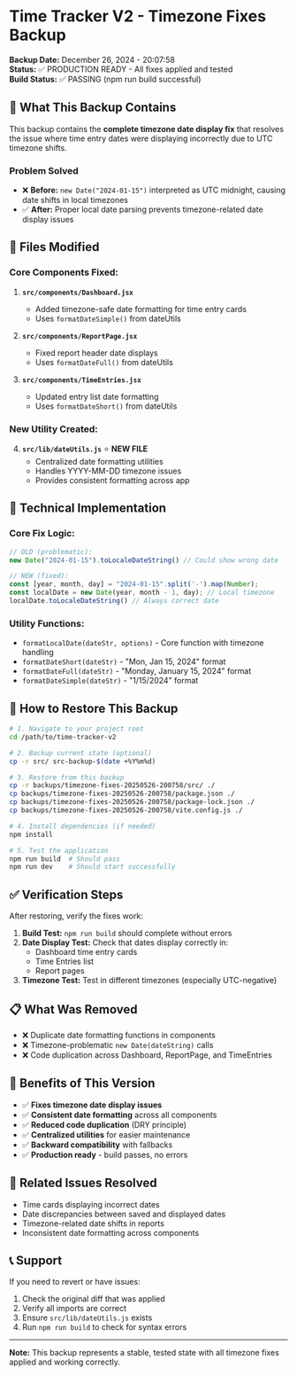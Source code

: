 # Time Tracker V2 - Timezone Fixes Backup

**Backup Date:** December 26, 2024 - 20:07:58  
**Status:** ✅ PRODUCTION READY - All fixes applied and tested  
**Build Status:** ✅ PASSING (npm run build successful)

## 🎯 **What This Backup Contains**

This backup contains the **complete timezone date display fix** that resolves the issue where time entry dates were displaying incorrectly due to UTC timezone shifts.

### **Problem Solved**
- ❌ **Before:** `new Date("2024-01-15")` interpreted as UTC midnight, causing date shifts in local timezones
- ✅ **After:** Proper local date parsing prevents timezone-related date display issues

## 📁 **Files Modified**

### **Core Components Fixed:**
1. **`src/components/Dashboard.jsx`**
   - Added timezone-safe date formatting for time entry cards
   - Uses `formatDateSimple()` from dateUtils

2. **`src/components/ReportPage.jsx`**
   - Fixed report header date displays
   - Uses `formatDateFull()` from dateUtils

3. **`src/components/TimeEntries.jsx`**
   - Updated entry list date formatting
   - Uses `formatDateShort()` from dateUtils

### **New Utility Created:**
4. **`src/lib/dateUtils.js`** ⭐ **NEW FILE**
   - Centralized date formatting utilities
   - Handles YYYY-MM-DD timezone issues
   - Provides consistent formatting across app

## 🔧 **Technical Implementation**

### **Core Fix Logic:**
```javascript
// OLD (problematic):
new Date("2024-01-15").toLocaleDateString() // Could show wrong date

// NEW (fixed):
const [year, month, day] = "2024-01-15".split('-').map(Number);
const localDate = new Date(year, month - 1, day); // Local timezone
localDate.toLocaleDateString() // Always correct date
```

### **Utility Functions:**
- `formatLocalDate(dateStr, options)` - Core function with timezone handling
- `formatDateShort(dateStr)` - "Mon, Jan 15, 2024" format
- `formatDateFull(dateStr)` - "Monday, January 15, 2024" format  
- `formatDateSimple(dateStr)` - "1/15/2024" format

## 🚀 **How to Restore This Backup**

```bash
# 1. Navigate to your project root
cd /path/to/time-tracker-v2

# 2. Backup current state (optional)
cp -r src/ src-backup-$(date +%Y%m%d)

# 3. Restore from this backup
cp -r backups/timezone-fixes-20250526-200758/src/ ./
cp backups/timezone-fixes-20250526-200758/package.json ./
cp backups/timezone-fixes-20250526-200758/package-lock.json ./
cp backups/timezone-fixes-20250526-200758/vite.config.js ./

# 4. Install dependencies (if needed)
npm install

# 5. Test the application
npm run build  # Should pass
npm run dev    # Should start successfully
```

## ✅ **Verification Steps**

After restoring, verify the fixes work:

1. **Build Test:** `npm run build` should complete without errors
2. **Date Display Test:** Check that dates display correctly in:
   - Dashboard time entry cards
   - Time Entries list
   - Report pages
3. **Timezone Test:** Test in different timezones (especially UTC-negative)

## 📋 **What Was Removed**

- ❌ Duplicate date formatting functions in components
- ❌ Timezone-problematic `new Date(dateString)` calls
- ❌ Code duplication across Dashboard, ReportPage, and TimeEntries

## 🎯 **Benefits of This Version**

- ✅ **Fixes timezone date display issues**
- ✅ **Consistent date formatting** across all components
- ✅ **Reduced code duplication** (DRY principle)
- ✅ **Centralized utilities** for easier maintenance
- ✅ **Backward compatibility** with fallbacks
- ✅ **Production ready** - build passes, no errors

## 🔄 **Related Issues Resolved**

- Time cards displaying incorrect dates
- Date discrepancies between saved and displayed dates
- Timezone-related date shifts in reports
- Inconsistent date formatting across components

## 📞 **Support**

If you need to revert or have issues:
1. Check the original diff that was applied
2. Verify all imports are correct
3. Ensure `src/lib/dateUtils.js` exists
4. Run `npm run build` to check for syntax errors

---

**Note:** This backup represents a stable, tested state with all timezone fixes applied and working correctly. 